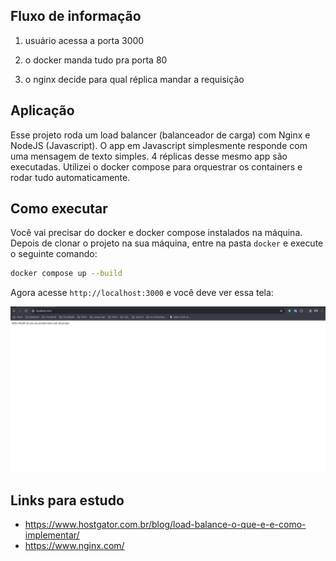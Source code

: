 ## Fluxo de informação

1. usuário acessa a porta 3000

2. o docker manda tudo pra porta 80

3. o nginx decide para qual réplica mandar a requisição

## Aplicação

Esse projeto roda um load balancer (balanceador de carga) com Nginx e NodeJS (Javascript).
O app em Javascript simplesmente responde com uma mensagem de texto simples. 4 réplicas desse mesmo app são executadas. Utilizei o docker compose para orquestrar os containers e rodar tudo automaticamente.

## Como executar

Você vai precisar do docker e docker compose instalados na máquina.
Depois de clonar o projeto na sua máquina, entre na pasta `docker` e execute o seguinte comando:

```bash
docker compose up --build
```

Agora acesse `http://localhost:3000` e você deve ver essa tela:

![alt text](image.png)

## Links para estudo

- https://www.hostgator.com.br/blog/load-balance-o-que-e-e-como-implementar/
- https://www.nginx.com/


